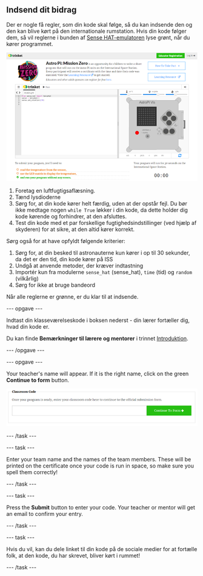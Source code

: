 ## Indsend dit bidrag

Der er nogle få regler, som din kode skal følge, så du kan indsende den og den kan blive kørt på den internationale rumstation. Hvis din kode følger dem, så vil reglerne i bunden af [Sense HAT-emulatoren](https://trinket.io/mission-zero) lyse grønt, når du kører programmet.

![A screenshot of the Mission Zero Trinket pages showing the submission button and the criteria checks on the left. The top two ("read humidity" and "use the LEDs") are in orange text, the bottom one ("runs without any errors") is green ](images/validation.png)

1. Foretag en luftfugtigsaflæsning.
1. Tænd lysdioderne
1. Sørg for, at din kode kører helt færdig, uden at der opstår fejl. Du bør ikke medtage nogen ` while True ` løkker i din kode, da dette holder dig kode kørende og forhindrer, at den afsluttes.
1. Test din kode med et par forskellige fugtighedsindstillinger (ved hjælp af skyderen) for at sikre, at den altid kører korrekt.

Sørg også for at have opfyldt følgende kriterier:

1. Sørg for, at din besked til astronauterne kun kører i op til 30 sekunder, da det er den tid, din kode kører på ISS
1. Undgå at anvende metoder, der kræver indtastning
1. Importér kun fra modulerne `sense_hat` (sense_hat), `time` (tid) og `random` (vilkårlig)
1. Sørg for ikke at bruge bandeord

Når alle reglerne er grønne, er du klar til at indsende.

--- opgave ---

Indtast din klasseværelseskode i boksen nederst - din lærer fortæller dig, hvad din kode er.

Du kan finde **Bemærkninger til lærere og mentorer** i trinnet [Introduktion](https://projects.raspberrypi.org/da-DK/projects/astro-pi-mission-zero/1).

--- /opgave ---

--- opgave ---

Your teacher's name will appear. If it is the right name, click on the green **Continue to form** button.

![Fortsæt til formular](images/continue-to-form.png)

--- /task ---

--- task ---

Enter your team name and the names of the team members. These will be printed on the certificate once your code is run in space, so make sure you spell them correctly!

--- /task ---

--- task ---

Press the **Submit** button to enter your code. Your teacher or mentor will get an email to confirm your entry.

--- /task ---

--- task ---

Hvis du vil, kan du dele linket til din kode på de sociale medier for at fortælle folk, at den kode, du har skrevet, bliver kørt i rummet!

--- /task ---
